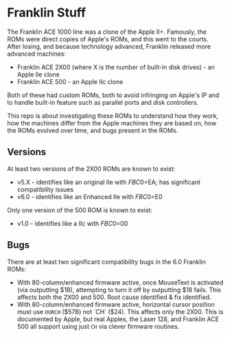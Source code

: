 # Franklin Stuff

The Franklin ACE 1000 line was a clone of the Apple II+. Famously, the ROMs were direct copies of Apple's ROMs, and this went to the courts. After losing, and because technology advanced, Franklin released more advanced machines:

* Franklin ACE 2X00 (where X is the number of built-in disk drives) - an Apple IIe clone
* Franklin ACE 500 - an Apple IIc clone

Both of these had custom ROMs, both to avoid infringing on Apple's IP and to handle built-in feature such as parallel ports and disk controllers.

This repo is about investigating these ROMs to understand how they work, how the machines differ from the Apple machines they are based on, how the ROMs evolved over time, and bugs present in the ROMs.

## Versions

At least two versions of the 2X00 ROMs are known to exist:

* v5.X - identifies like an original IIe with $FBC0=$EA; has significant compatibility issues
* v6.0 - identifies like an Enhanced IIe with $FBC0=$E0

Only one version of the 500 ROM is known to exist:

* v1.0 - identifies like a IIc with $FBC0=$00

## Bugs

There are at least two significant compatibility bugs in the 6.0 Franklin ROMs:

* With 80-column/enhanced firmware active, once MouseText is activated (via outputting $1B), attempting to turn it off by outputting $18 fails. This affects both the 2X00 and 500. Root cause identified & fix identified.
* With 80-column/enhanced firmware active, horizontal cursor position must use `OURCH` ($57B) not `CH` ($24). This affects only the 2X00. This is documented by Apple, but real Apples, the Laser 128, and Franklin ACE 500 all support using just `CH` via clever firmware routines.
